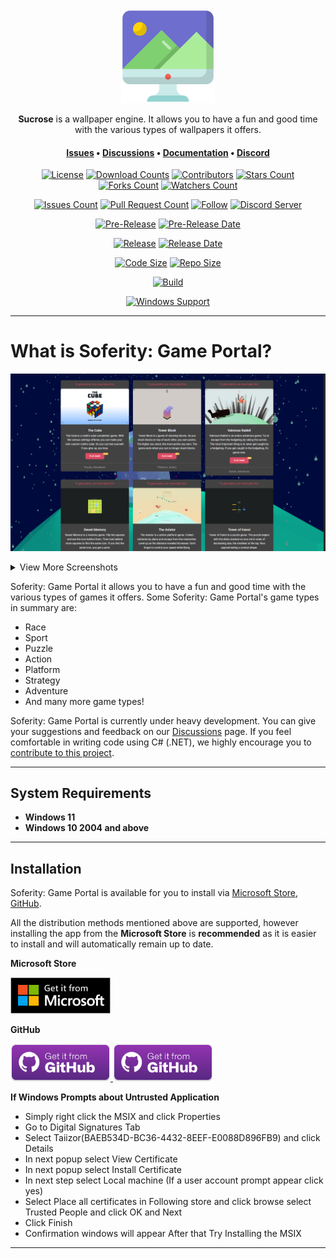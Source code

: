 <div align="center">
  <img height=150 src=".images/Logo.png" />
</div>

<p align="center">
  <span><b>Sucrose</b> is a wallpaper engine. It allows you to have a fun and good time with the various types of wallpapers it offers.</span>
</p>

<h4 align="center">
  <span><a href="https://github.com/Taiizor/Sucrose/issues">Issues</a></span>
  •
  <span><a href="https://github.com/Taiizor/Sucrose/discussions">Discussions</a></span>
  •
  <span><a href="https://github.com/Taiizor/Sucrose/wiki">Documentation</a></span>
  •
  <span><a href="https://discord.gg/nxG977byXb">Discord</a></span>
</h4>

<div align="center">

  [![License](https://img.shields.io/github/license/Taiizor/Sucrose.svg?style=for-the-badge)](https://github.com/Taiizor/Sucrose/blob/develop/LICENSE)
  [![Download Counts](https://img.shields.io/github/downloads/Taiizor/Sucrose/total.svg?style=for-the-badge)](https://github.com/Taiizor/Sucrose/releases)
  [![Contributors](https://img.shields.io/github/contributors/Taiizor/Sucrose?style=for-the-badge)](https://github.com/Taiizor/Sucrose/graphs/contributors)
  [![Stars Count](https://img.shields.io/github/stars/Taiizor/Sucrose.svg?style=for-the-badge)](https://github.com/Taiizor/Sucrose/stargazers)
  [![Forks Count](https://img.shields.io/github/forks/Taiizor/Sucrose.svg?style=for-the-badge)](https://github.com/Taiizor/Sucrose/network/members)
  [![Watchers Count](https://img.shields.io/github/watchers/Taiizor/Sucrose.svg?style=for-the-badge)](https://github.com/Taiizor/Sucrose/watchers)

  [![Issues Count](https://img.shields.io/github/issues/Taiizor/Sucrose.svg?style=for-the-badge)](https://github.com/Taiizor/Sucrose/issues)
  [![Pull Request Count](https://img.shields.io/github/issues-pr/Taiizor/Sucrose.svg?style=for-the-badge)](https://github.com/Taiizor/Sucrose/pulls)
  [![Follow](https://img.shields.io/github/followers/Soferity.svg?style=for-the-badge&label=Follow)](https://github.com/Soferity)
  [![Discord Server](https://img.shields.io/discord/932386235538878534?label=Discord&style=for-the-badge)](https://discord.gg/nxG977byXb)

  [![Pre-Release](https://img.shields.io/github/v/release/Taiizor/Sucrose?include_prereleases&label=Pre-Release&style=for-the-badge)](https://github.com/Taiizor/Sucrose/releases/latest)
  [![Pre-Release Date](https://img.shields.io/github/release-date-pre/Taiizor/Sucrose?label=Pre-Release%20Date&style=for-the-badge)](https://github.com/Taiizor/Sucrose/releases/latest)

  [![Release](https://img.shields.io/github/v/release/Taiizor/Sucrose?style=for-the-badge)](https://github.com/Taiizor/Sucrose/releases/latest)
  [![Release Date](https://img.shields.io/github/release-date/Taiizor/Sucrose?style=for-the-badge)](https://github.com/Taiizor/Sucrose/releases/latest)

  [![Code Size](https://img.shields.io/github/languages/code-size/Taiizor/Sucrose?style=for-the-badge)](https://github.com/Taiizor/Sucrose/archive/refs/heads/develop.zip)
  [![Repo Size](https://img.shields.io/github/repo-size/Taiizor/Sucrose?style=for-the-badge)](https://github.com/Taiizor/Sucrose/archive/refs/heads/develop.zip)

  [![Build](https://img.shields.io/visual-studio-app-center/builds/Taiizor/Sucrose-Windows/develop/d2b0955197957ea68a10db87b87f1892063258b9?style=for-the-badge)](https://github.com/Taiizor/Sucrose)

  [![Windows Support](https://img.shields.io/badge/Windows-0078D6?style=for-the-badge&logo=windows&logoColor=white)](https://www.microsoft.com/store/apps/9P1JZMGT34M2)
  <!--[![Xbox Support](https://img.shields.io/badge/Xbox-107C10?style=for-the-badge&logo=xbox&logoColor=white)](https://www.microsoft.com/store/apps/9P1JZMGT34M2)
  [![MacOS Support](https://img.shields.io/badge/MACOS-adb8c5?style=for-the-badge&logo=macos&logoColor=white)](https://github.com/Taiizor/Sucrose/releases/latest)-->

  <!--[![Ubuntu Support](https://img.shields.io/badge/Ubuntu-E95420?style=for-the-badge&logo=ubuntu&logoColor=white)](https://github.com/Taiizor/Sucrose/releases/latest)
  [![Arch Linux Support](https://img.shields.io/badge/Arch_Linux-1793D1?style=for-the-badge&logo=arch-linux&logoColor=white)](https://github.com/Taiizor/Sucrose/releases/latest)
  
  [![Android Support](https://img.shields.io/badge/Android-32DE84?style=for-the-badge&logo=android&logoColor=white)](https://github.com/Taiizor/Sucrose/releases/latest)
  [![iOS Support](https://img.shields.io/badge/iOS-A3AAAE?style=for-the-badge&logo=ios&logoColor=white)](https://github.com/Taiizor/Sucrose/releases/latest)-->

</div>

---

# What is Soferity: Game Portal?

![Home](.screenshots/Home.EN.png)

<details>

  <summary>View More Screenshots</summary>

  ![TheCube](.screenshots/TheCube.EN.png)
  ![ValorousRabbit](.screenshots/ValorousRabbit.EN.png)
  ![TowerBlock](.screenshots/TowerBlock.EN.png)
  ![SweetMemory](.screenshots/SweetMemory.EN.png)
  ![TowerOfHanoi](.screenshots/TowerOfHanoi.EN.png)
  ![TheAviator](.screenshots/TheAviator.EN.png)
  ![Coloron](.screenshots/Coloron.EN.png)
  ![Menja](.screenshots/Menja.EN.png)

</details>

Soferity: Game Portal it allows you to have a fun and good time with the various types of games it offers. Some Soferity: Game Portal's game types in summary are:

-   Race
-   Sport
-   Puzzle
-   Action
-   Platform
-   Strategy
-   Adventure
-   And many more game types!

Soferity: Game Portal is currently under heavy development. You can give your suggestions and feedback on our [Discussions](https://github.com/Taiizor/Sucrose/discussions) page. If you feel comfortable in writing code using C# (.NET), we highly encourage you to [contribute to this project](https://github.com/Taiizor/Sucrose/graphs/contributors).

---

## System Requirements

- **Windows 11**
- **Windows 10 2004 and above**

---

## Installation

Soferity: Game Portal is available for you to install via [Microsoft Store](https://www.microsoft.com/store/apps/9P1JZMGT34M2), [GitHub](https://github.com/Taiizor/Sucrose/releases/latest).

All the distribution methods mentioned above are supported, however installing the app from the **Microsoft Store** is **recommended** as it is easier to install and will automatically remain up to date.

**Microsoft Store**

<a href='https://www.microsoft.com/store/apps/9P1JZMGT34M2'>
  <img src='.images/Badges/Microsoft/English_get it from MS_864X312.png' alt='Microsoft Store' width='160'/>
</a>

<p></p>

**GitHub**

<a href='https://github.com/Taiizor/Sucrose/releases/download/v1.0.9/GamePortal_1.0.9.0_x64.msix'>
  <img src='.images/Badges/GitHub/English_get it from GH_228X86.png' alt='GitHub Release' width='160'/>
</a>
<a href='https://github.com/Taiizor/Sucrose/releases/download/v1.0.9/GamePortal_1.0.9.0_x86.msix'>
  <img src='.images/Badges/GitHub/English_get it from GH_228X86.png' alt='GitHub Release' width='160'/>
</a>

<p></p>

**If Windows Prompts about Untrusted Application**

* Simply right click the MSIX and click Properties
* Go to Digital Signatures Tab
* Select Taiizor(BAEB534D-BC36-4432-8EEF-E0088D896FB9) and click Details
* In next popup select View Certificate
* In next popup select Install Certificate
* In next step select Local machine (If a user account prompt appear click yes)
* Select Place all certificates in Following store and click browse select Trusted People and click OK and Next
* Click Finish
* Confirmation windows will appear After that Try Installing the MSIX

---